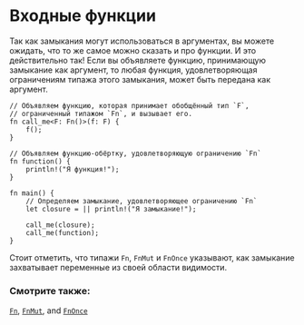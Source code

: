 # Входные функции

Так как замыкания могут использоваться в аргументах, вы можете ожидать, что то
же самое можно сказать и про функции. И это действительно так! Если вы
объявляете функцию, принимающую замыкание как аргумент, то любая функция,
удовлетворяющая ограничениям типажа этого замыкания, может быть передана как
аргумент.

```rust,editable
// Объявляем функцию, которая принимает обобщённый тип `F`,
// ограниченный типажом `Fn`, и вызывает его.
fn call_me<F: Fn()>(f: F) {
    f();
}

// Объявляем функцию-обёртку, удовлетворяющую ограничению `Fn`
fn function() {
    println!("Я функция!");
}

fn main() {
    // Определяем замыкание, удовлетворяющее ограничению `Fn`
    let closure = || println!("Я замыкание!");

    call_me(closure);
    call_me(function);
}
```

Стоит отметить, что типажи `Fn`, `FnMut` и `FnOnce` указывают, как
замыкание захватывает переменные из своей области видимости.

### Смотрите также:

[`Fn`][fn], [`FnMut`][fn_mut], and [`FnOnce`][fn_once]

[fn]: https://doc.rust-lang.org/std/ops/trait.Fn.html
[fn_mut]: https://doc.rust-lang.org/std/ops/trait.FnMut.html
[fn_once]: https://doc.rust-lang.org/std/ops/trait.FnOnce.html

